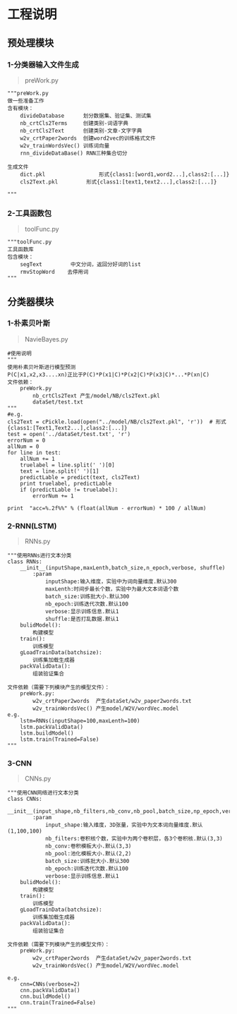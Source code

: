 # 工程说明
## 预处理模块
### 1-分类器输入文件生成
>preWork.py

	"""preWork.py
	做一些准备工作
	含有模块：
    	divideDatabase      划分数据集、验证集、测试集
    	nb_crtCls2Terms     创建类别-词语字典
    	nb_crtCls2Text      创建类别-文章-文字字典
    	w2v_crtPaper2words  创建word2vec的训练格式文件
    	w2v_trainWordsVec() 训练词向量
    	rnn_divideDataBase() RNN三种集合切分
    
	生成文件
    	dict.pkl                 形式{class1:[word1,word2...],class2:[...]}
    	cls2Text.pkl         形式{class1:[text1,text2...],class2:[...]}
    
	"""
### 2-工具函数包
>toolFunc.py

	"""toolFunc.py
	工具函数库
	包含模块：
   		segText         中文分词，返回分好词的list
    	rmvStopWord    去停用词
	"""
## 分类器模块
### 1-朴素贝叶斯
>NavieBayes.py
	
	#使用说明
	"""
	使用朴素贝叶斯进行模型预测
	P(C|x1,x2,x3....xn)正比于P(C)*P(x1|C)*P(x2|C)*P(x3|C)*...*P(xn|C)
	文件依赖：
    	preWork.py
        	nb_crtCls2Text 产生/model/NB/cls2Text.pkl
        	dataSet/test.txt
	"""
	#e.g.
	cls2Text = cPickle.load(open("../model/NB/cls2Text.pkl", 'r'))  # 形式{class1:[Text1,Text2...],class2:[...]}
    test = open('../dataSet/test.txt', 'r')
    errorNum = 0
    allNum = 0
    for line in test:
        allNum += 1
        truelabel = line.split(' ')[0]
        text = line.split(' ')[1]
        predictLable = predict(text, cls2Text)
        print truelabel, predictLable
        if (predictLable != truelabel):
            errorNum += 1

    print  "acc=%.2f%%" % (float(allNum - errorNum) * 100 / allNum)
        
### 2-RNN(LSTM)
>RNNs.py

	"""使用RNNs进行文本分类
    class RNNs:
        __init__(inputShape,maxLenth,batch_size,n_epoch,verbose, shuffle)
            :param
                inputShape:输入维度，实验中为词向量维度.默认300
                maxLenth:时间步最长个数，实验中为最大文本词语个数
                batch_size:训练批大小.默认300
                nb_epoch:训练迭代次数.默认100
                verbose:显示训练信息.默认1
                shuffle:是否打乱数据.默认1
        bulidModel():
            构建模型
        train():
            训练模型
        gLoadTrainData(batchsize):
            训练集加载生成器
        packValidData():
            组装验证集合
            
    文件依赖（需要下列模块产生的模型文件）：
        preWork.py:
            w2v_crtPaper2words  产生dataSet/w2v_paper2words.txt
            w2v_trainWordsVec() 产生model/W2V/wordVec.model
    e.g.
        lstm=RNNs(inputShape=100,maxLenth=100)
        lstm.packValidData()
        lstm.buildModel()
        lstm.train(Trained=False)
	"""
### 3-CNN
>CNNs.py

	"""使用CNN网络进行文本分类
    class CNNs:
        __init__(input_shape,nb_filters,nb_conv,nb_pool,batch_size,np_epoch,verbose)
            :param
                input_shape:输入维度，3D张量，实验中为文本词向量维度.默认(1,100,100)
                nb_filters:卷积核个数，实验中为两个卷积层，各3个卷积核.默认(3,3)
                nb_conv:卷积模板大小.默认(3,3)
                nb_pool:池化模板大小.默认(2,2)
                batch_size:训练批大小.默认300
                nb_epoch:训练迭代次数.默认100
                verbose:显示训练信息.默认1
        bulidModel():
            构建模型
        train():
            训练模型
        gLoadTrainData(batchsize):
            训练集加载生成器
        packValidData():
            组装验证集合
    
    文件依赖（需要下列模块产生的模型文件）：
        preWork.py:
            w2v_crtPaper2words  产生dataSet/w2v_paper2words.txt
            w2v_trainWordsVec() 产生model/W2V/wordVec.model
        
    e.g.
        cnn=CNNs(verbose=2)
        cnn.packValidData()
        cnn.buildModel()
        cnn.train(Trained=False)  
	"""

